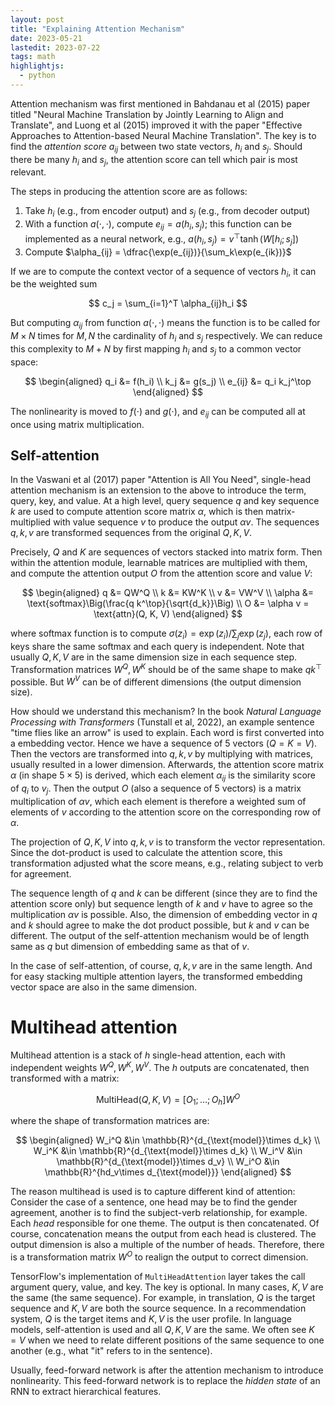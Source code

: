 ```yaml
---
layout: post
title: "Explaining Attention Mechanism"
date: 2023-05-21
lastedit: 2023-07-22
tags: math
highlightjs:
  - python
---
```


Attention mechanism was first mentioned in Bahdanau et al (2015) paper titled
"Neural Machine Translation by Jointly Learning to Align and Translate", and
Luong et al (2015) improved it with the paper "Effective Approaches to
Attention-based Neural Machine Translation". The key is to find the *attention
score* $a_{ij}$ between two state vectors, $h_i$ and $s_j$. Should there be
many $h_i$ and $s_j$, the attention score can tell which pair is most relevant.

The steps in producing the attention score are as follows:

1. Take $h_i$ (e.g., from encoder output) and $s_j$ (e.g., from decoder output)
2. With a function $a(\cdot,\cdot)$, compute $e_{ij} = a(h_i, s_j)$; this function can be implemented as a neural network, e.g., $a(h_i,s_j) = v^\top \tanh(W[h_i;s_j])$
3. Compute $\alpha_{ij} = \dfrac{\exp(e_{ij})}{\sum_k\exp(e_{ik})}$

If we are to compute the context vector of a sequence of vectors $h_i$, it can be the weighted sum

$$
c_j = \sum_{i=1}^T \alpha_{ij}h_i
$$

But computing $\alpha_{ij}$ from function $a(\cdot,\cdot)$ means the function
is to be called for $M\times N$ times for $M,N$ the cardinality of $h_i$ and
$s_j$ respectively. We can reduce this complexity to $M+N$ by first mapping
$h_i$ and $s_j$ to a common vector space:

$$
\begin{aligned}
q_i &= f(h_i) \\
k_j &= g(s_j) \\
e_{ij} &= q_i k_j^\top
\end{aligned}
$$

The nonlinearity is moved to $f(\cdot)$ and $g(\cdot)$, and $e_{ij}$ can be
computed all at once using matrix multiplication.

## Self-attention

In the Vaswani et al (2017) paper "Attention is All You Need", single-head
attention mechanism is an extension to the above to introduce the term, query,
key, and value. At a high level, query sequence $q$ and key sequence $k$ are
used to compute attention score matrix $\alpha$, which is then
matrix-multiplied with value sequence $v$ to produce the output $\alpha v$.
The sequences $q,k,v$ are transformed sequences from the original $Q,K,V$.

Precisely, $Q$ and $K$ are sequences of vectors stacked into matrix form. Then
within the attention module, learnable matrices are multiplied with them, and
compute the attention output $O$ from the attention score and value $V$:

$$
\begin{aligned}
q &= QW^Q \\
k &= KW^K \\
v &= VW^V \\
\alpha &= \text{softmax}\Big(\frac{q k^\top}{\sqrt{d_k}}\Big) \\
O &= \alpha v = \text{attn}(Q, K, V)
\end{aligned}
$$

where softmax function is to compute
$\sigma(z_i) = \exp(z_i) / \sum_j \exp(z_j)$, each row of keys share the same
softmax and each query is independent. Note that usually $Q,K,V$ are in the same
dimension size in each sequence step. Transformation matrices $W^Q,W^K$ should
be of the same shape to make $qk^\top$ possible. But $W^V$ can be of different
dimensions (the output dimension size).

How should we understand this mechanism? In the book
*Natural Language Processing with Transformers* (Tunstall et al, 2022), an
example sentence "time flies like an arrow" is used to explain.
Each word is first converted into a embedding vector. Hence we have a sequence
of 5 vectors ($Q=K=V$). Then the vectors are transformed into $q,k,v$ by
multiplying with matrices, usually resulted in a lower dimension. Afterwards,
the attention score matrix $\alpha$ (in shape $5\times 5$) is derived, which
each element $\alpha_{ij}$ is the similarity score of $q_i$ to $v_j$. Then the
output $O$ (also a sequence of 5 vectors) is a matrix multiplication of $\alpha
v$, which each element is therefore a weighted sum of elements of $v$ according
to the attention score on the corresponding row of $\alpha$.

The projection of $Q,K,V$ into $q,k,v$ is to transform the vector
representation. Since the dot-product is used to calculate the attention score,
this transformation adjusted what the score means, e.g., relating subject to
verb for agreement.

The sequence length of $q$ and $k$ can be different (since they are to find the
attention score only) but sequence length of $k$ and $v$ have to agree so the
multiplication $\alpha v$ is possible. Also, the dimension of embedding vector
in $q$ and $k$ should agree to make the dot product possible, but $k$ and $v$
can be different. The output of the self-attention mechanism would be of length
same as $q$ but dimension of embedding same as that of $v$.

In the case of self-attention, of course, $q,k,v$ are in the same length. And
for easy stacking multiple attention layers, the transformed embedding vector
space are also in the same dimension.

# Multihead attention

Multihead attention is a stack of $h$ single-head attention, each with
independent weights $W^Q, W^K, W^V$. The $h$ outputs are concatenated, then
transformed with a matrix:

$$ \text{MultiHead}(Q,K,V) = [O_1;\dots;O_h] W^O $$

where the shape of transformation matrices are:

$$
\begin{aligned}
W_i^Q &\in \mathbb{R}^{d_{\text{model}}\times d_k} \\
W_i^K &\in \mathbb{R}^{d_{\text{model}}\times d_k} \\
W_i^V &\in \mathbb{R}^{d_{\text{model}}\times d_v} \\
W_i^O &\in \mathbb{R}^{hd_v\times d_{\text{model}}}
\end{aligned}
$$

The reason multihead is used is to capture different kind of attention:
Consider the case of a sentence, one head may be to find the gender agreement,
another is to find the subject-verb relationship, for example. Each *head*
responsible for one theme. The output is then concatenated. Of course, 
concatenation means the output from each head is clustered. The output
dimension is also a multiple of the number of heads. Therefore, there is a
transformation matrix $W^O$ to realign the output to correct dimension.

TensorFlow's implementation of `MultiHeadAttention` layer takes the call
argument query, value, and key. The key is optional.
In many cases, $K,V$ are the same (the same sequence). For example, in
translation, $Q$ is the target sequence and $K,V$ are both the source sequence.
In a recommendation system, $Q$ is the target items and $K,V$ is the user
profile. In language models, self-attention is used and all $Q,K,V$ are the
same. We often see $K=V$ when we need to relate different positions of the same
sequence to one another (e.g., what "it" refers to in the sentence).

Usually, feed-forward network is after the attention mechanism to introduce
nonlinearity. This feed-forward network is to replace the *hidden state* of an
 RNN to extract hierarchical features.
